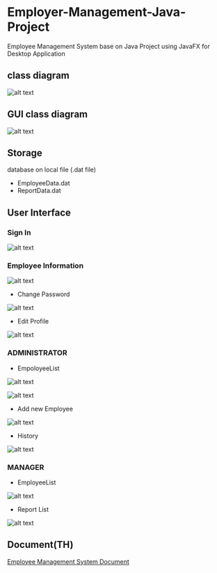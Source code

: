 # Employer-Management-Java-Project
Employee Management System base on Java Project using JavaFX for Desktop Application


## class diagram
![alt text](image.png)


## GUI class diagram
![alt text](image-1.png)

## Storage
database on local file (.dat file)
- EmployeeData.dat
- ReportData.dat

## User Interface
### Sign In
![alt text](image-2.png)

### Employee Information
![alt text](image-3.png)
- Change Password

![alt text](image-4.png)
- Edit Profile

![alt text](image-5.png)

### ADMINISTRATOR
- EmpoloyeeList

![alt text](image-6.png)

![alt text](image-7.png)

- Add new Employee

![alt text](image-8.png)

- History

![alt text](image-9.png)

### MANAGER
- EmployeeList

![alt text](image-10.png)

- Report List

![alt text](image-11.png)

## Document(TH)
[Employee Management System Document](<Employee Management System.pdf>)

